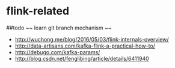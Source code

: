 # flink-related

##todo
~~ learn git branch mechanism ~~

* http://wuchong.me/blog/2016/05/03/flink-internals-overview/
* http://data-artisans.com/kafka-flink-a-practical-how-to/
* http://debugo.com/kafka-params/
* http://blog.csdn.net/fenglibing/article/details/6411940